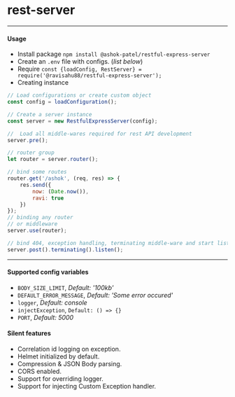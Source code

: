 # rest-server
---

#### Usage
+ Install package `npm install @ashok-patel/restful-express-server`
+ Create an `.env` file with configs. (_list below_)
+ Require `const {loadConfig, RestServer} = require('@ravisahu88/restful-express-server');`
+ Creating instance

```javascript
// Load configurations or create custom object
const config = loadConfiguration();

// Create a server instance
const server = new RestfulExpressServer(config);

//  Load all middle-wares required for rest API development
server.pre();

// router group
let router = server.router();

// bind some routes
router.get('/ashok', (req, res) => {
    res.send({
        now: (Date.now()),
        ravi: true
    })
});
// binding any router
// or middleware
server.use(router);

// bind 404, exception handling, terminating middle-ware and start listening.
server.post().terminating().listen();
```

---

#### Supported config variables
* `BODY_SIZE_LIMIT`, _Default: '100kb'_
* `DEFAULT_ERROR_MESSAGE`, _Default: 'Some error occured'_
* `logger`, _Default: console_
* `injectException`, `Default: () => {}` 
* `PORT`, _Default: 5000_

#### Silent features
+ Correlation id logging on exception.
+ Helmet initialized by default.
+ Compression & JSON Body parsing.
+ CORS enabled.
+ Support for overriding logger.
+ Support for injecting Custom Exception handler.
